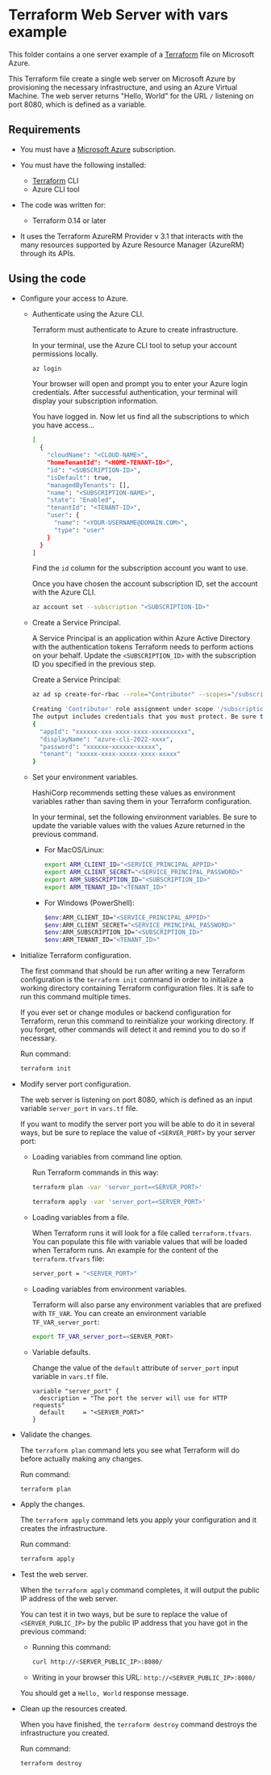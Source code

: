 # Terraform Web Server with vars example

This folder contains a one server example of a [Terraform](https://www.terraform.io/) file on Microsoft Azure.

This Terraform file create a single web server on Microsoft Azure by provisioning the necessary infrastructure, and using an Azure Virtual Machine. The web server returns "Hello, World" for the URL `/` listening on port 8080, which is defined as a variable.

## Requirements

* You must have a [Microsoft Azure](https://azure.microsoft.com/) subscription.

* You must have the following installed:
  * [Terraform](https://www.terraform.io/) CLI
  * Azure CLI tool

* The code was written for:
  * Terraform 0.14 or later

* It uses the Terraform AzureRM Provider v 3.1 that interacts with the many resources supported by Azure Resource Manager (AzureRM) through its APIs.

## Using the code

* Configure your access to Azure.

  * Authenticate using the Azure CLI.

    Terraform must authenticate to Azure to create infrastructure.

    In your terminal, use the Azure CLI tool to setup your account permissions locally.

    ```bash
    az login  
    ```

    Your browser will open and prompt you to enter your Azure login credentials. After successful authentication, your terminal will display your subscription information.

    You have logged in. Now let us find all the subscriptions to which you have access...

    ```bash
    [
      {
        "cloudName": "<CLOUD-NAME>",
        "homeTenantId": "<HOME-TENANT-ID>",
        "id": "<SUBSCRIPTION-ID>",
        "isDefault": true,
        "managedByTenants": [],
        "name": "<SUBSCRIPTION-NAME>",
        "state": "Enabled",
        "tenantId": "<TENANT-ID>",
        "user": {
          "name": "<YOUR-USERNAME@DOMAIN.COM>",
          "type": "user"
        }
      }
    ]
    ```

    Find the `id` column for the subscription account you want to use.

    Once you have chosen the account subscription ID, set the account with the Azure CLI.

    ```bash
    az account set --subscription "<SUBSCRIPTION-ID>"
    ```

  * Create a Service Principal.

    A Service Principal is an application within Azure Active Directory with the authentication tokens Terraform needs to perform actions on your behalf. Update the `<SUBSCRIPTION_ID>` with the subscription ID you specified in the previous step.

    Create a Service Principal:

    ```bash
    az ad sp create-for-rbac --role="Contributor" --scopes="/subscriptions/<SUBSCRIPTION_ID>"

    Creating 'Contributor' role assignment under scope '/subscriptions/<SUBSCRIPTION_ID>'
    The output includes credentials that you must protect. Be sure that you do not include these credentials in your code or check the credentials into your source control. For more information, see https://aka.ms/azadsp-cli
    {
      "appId": "xxxxxx-xxx-xxxx-xxxx-xxxxxxxxxx",
      "displayName": "azure-cli-2022-xxxx",
      "password": "xxxxxx~xxxxxx~xxxxx",
      "tenant": "xxxxx-xxxx-xxxxx-xxxx-xxxxx"
    }
    ```

  * Set your environment variables.

    HashiCorp recommends setting these values as environment variables rather than saving them in your Terraform configuration.

    In your terminal, set the following environment variables. Be sure to update the variable values with the values Azure returned in the previous command.

    * For MacOS/Linux:

      ```bash
      export ARM_CLIENT_ID="<SERVICE_PRINCIPAL_APPID>"
      export ARM_CLIENT_SECRET="<SERVICE_PRINCIPAL_PASSWORD>"
      export ARM_SUBSCRIPTION_ID="<SUBSCRIPTION_ID>"
      export ARM_TENANT_ID="<TENANT_ID>"
      ```

    * For Windows (PowerShell):

      ```bash
      $env:ARM_CLIENT_ID="<SERVICE_PRINCIPAL_APPID>"
      $env:ARM_CLIENT_SECRET="<SERVICE_PRINCIPAL_PASSWORD>"
      $env:ARM_SUBSCRIPTION_ID="<SUBSCRIPTION_ID>"
      $env:ARM_TENANT_ID="<TENANT_ID>"
      ```

* Initialize Terraform configuration.

  The first command that should be run after writing a new Terraform configuration is the `terraform init` command in order to initialize a working directory containing Terraform configuration files. It is safe to run this command multiple times.

  If you ever set or change modules or backend configuration for Terraform, rerun this command to reinitialize your working directory. If you forget, other commands will detect it and remind you to do so if necessary.

  Run command:

  ```bash
  terraform init
  ```

* Modify server port configuration.

  The web server is listening on port 8080, which is defined as an input variable `server_port` in `vars.tf` file.

  If you want to modify the server port you will be able to do it in several ways, but be sure to replace the value of `<SERVER_PORT>` by your server port:

  * Loading variables from command line option.

    Run Terraform commands in this way:

    ```bash
    terraform plan -var 'server_port=<SERVER_PORT>'
    ```

    ```bash
    terraform apply -var 'server_port=<SERVER_PORT>'
    ```

  * Loading variables from a file.

    When Terraform runs it will look for a file called `terraform.tfvars`. You can populate this file with variable values that will be loaded when Terraform runs. An example for the content of the `terraform.tfvars` file:

    ```bash
    server_port = "<SERVER_PORT>"
    ```

  * Loading variables from environment variables.

    Terraform will also parse any environment variables that are prefixed with `TF_VAR`. You can create an environment variable `TF_VAR_server_port`:

    ```bash
    export TF_VAR_server_port=<SERVER_PORT>
    ```

  * Variable defaults.

    Change the value of the `default` attribute of `server_port` input variable in `vars.tf` file.

    ```hcl
    variable "server_port" {
      description = "The port the server will use for HTTP requests"
      default     = "<SERVER_PORT>"
    }
    ```

* Validate the changes.

  The `terraform plan` command lets you see what Terraform will do before actually making any changes.

  Run command:

  ```bash
  terraform plan
  ```

* Apply the changes.

  The `terraform apply` command lets you apply your configuration and it creates the infrastructure.

  Run command:

  ```bash
  terraform apply
  ```

* Test the web server.

  When the `terraform apply` command completes, it will output the public IP address of the web server.

  You can test it in two ways, but be sure to replace the value of `<SERVER_PUBLIC_IP>` by the public IP address that you have got in the previous command:
  
  * Running this command:

    ```bash
    curl http://<SERVER_PUBLIC_IP>:8080/
    ```

  * Writing in your browser this URL: `http://<SERVER_PUBLIC_IP>:8080/`

  You should get a `Hello, World` response message.

* Clean up the resources created.

  When you have finished, the `terraform destroy` command destroys the infrastructure you created.
  
  Run command:

  ```bash
  terraform destroy
  ```
